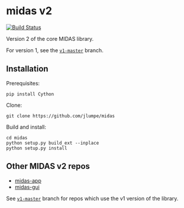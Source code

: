 # midas v2
[![Build Status](https://travis-ci.com/hesslab-midas/midas.svg?token=vA4q9wqpx3uYk3vmyAfq&branch=master)](https://travis-ci.com/hesslab-midas/midas)

Version 2 of the core MIDAS library.

For version 1, see the [`v1-master`](https://github.com/jlumpe/midas/tree/v1-master) branch.

## Installation

Prerequisites:

    pip install Cython

Clone:

    git clone https://github.com/jlumpe/midas

Build and install:

    cd midas
    python setup.py build_ext --inplace
    python setup.py install


## Other MIDAS v2 repos

* [midas-app](http://github.com/jlumpe/midas-app)
* [midas-gui](http://github.com/jlumpe/midas-gui)
  
See [`v1-master`](https://github.com/jlumpe/midas/tree/v1-master) branch for repos which use the v1 version of the library.
